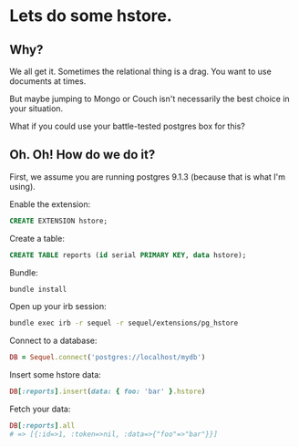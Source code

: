 # Lets do some hstore.

## Why?

We all get it.  Sometimes the relational thing is a drag.  You want to use documents at times.

But maybe jumping to Mongo or Couch isn't necessarily the best choice in your situation.

What if you could use your battle-tested postgres box for this?

## Oh. Oh!  How do we do it?

First, we assume you are running postgres 9.1.3 (because that is what I'm using).

Enable the extension:

```sql
CREATE EXTENSION hstore;
```

Create a table:

```sql
CREATE TABLE reports (id serial PRIMARY KEY, data hstore);
```

Bundle:

```bash
bundle install
```

Open up your irb session:

```bash
bundle exec irb -r sequel -r sequel/extensions/pg_hstore
```

Connect to a database:

```ruby
DB = Sequel.connect('postgres://localhost/mydb')
```

Insert some hstore data:

```ruby
DB[:reports].insert(data: { foo: 'bar' }.hstore)
```

Fetch your data:

```ruby
DB[:reports].all
# => [{:id=>1, :token=>nil, :data=>{"foo"=>"bar"}}]
```
